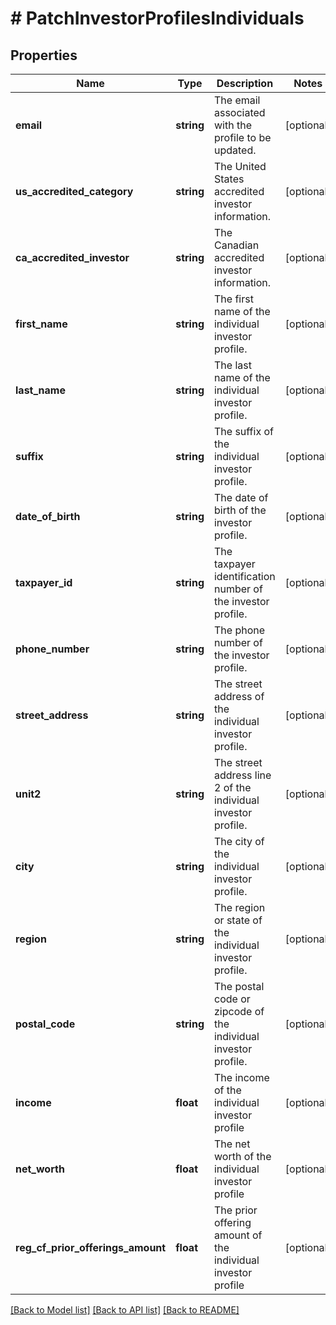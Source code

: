 # # PatchInvestorProfilesIndividuals

## Properties

Name | Type | Description | Notes
------------ | ------------- | ------------- | -------------
**email** | **string** | The email associated with the profile to be updated. | [optional]
**us_accredited_category** | **string** | The United States accredited investor information. | [optional]
**ca_accredited_investor** | **string** | The Canadian accredited investor information. | [optional]
**first_name** | **string** | The first name of the individual investor profile. | [optional]
**last_name** | **string** | The last name of the individual investor profile. | [optional]
**suffix** | **string** | The suffix of the individual investor profile. | [optional]
**date_of_birth** | **string** | The date of birth of the investor profile. | [optional]
**taxpayer_id** | **string** | The taxpayer identification number of the investor profile. | [optional]
**phone_number** | **string** | The phone number of the investor profile. | [optional]
**street_address** | **string** | The street address of the individual investor profile. | [optional]
**unit2** | **string** | The street address line 2 of the individual investor profile. | [optional]
**city** | **string** | The city of the individual investor profile. | [optional]
**region** | **string** | The region or state of the individual investor profile. | [optional]
**postal_code** | **string** | The postal code or zipcode of the individual investor profile. | [optional]
**income** | **float** | The income of the individual investor profile | [optional]
**net_worth** | **float** | The net worth of the individual investor profile | [optional]
**reg_cf_prior_offerings_amount** | **float** | The prior offering amount of the individual investor profile | [optional]

[[Back to Model list]](../../README.md#models) [[Back to API list]](../../README.md#endpoints) [[Back to README]](../../README.md)
